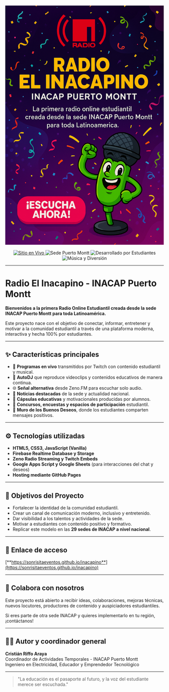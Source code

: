 <p align="center">
  <img src="imagenes/portadainacapino.png" alt="Radio El Inacapino - INACAP Puerto Montt" width="650">
</p>

<p align="center">
  <a href="https://sonrisitaeventos.github.io/inacapino" target="_blank">
    <img src="https://img.shields.io/badge/Sitio%20en%20vivo-ACTIVO-green?style=for-the-badge&logo=internet-explorer" alt="Sitio en Vivo">
  </a>
  <img src="https://img.shields.io/badge/INACAP-Sede%20Puerto%20Montt-red?style=for-the-badge&logo=google-chrome" alt="Sede Puerto Montt">
  <img src="https://img.shields.io/badge/Desarrollado%20por-Estudiantes-blueviolet?style=for-the-badge&logo=github" alt="Desarrollado por Estudiantes">
  <img src="https://img.shields.io/badge/Música%20y%20diversión-nonstop-orange?style=for-the-badge&logo=spotify" alt="Música y Diversión">
</p>

---
# Radio El Inacapino - INACAP Puerto Montt

**Bienvenidos a la primera Radio Online Estudiantil creada desde la sede INACAP Puerto Montt para toda Latinoamérica.**

Este proyecto nace con el objetivo de conectar, informar, entretener y motivar a la comunidad estudiantil a través de una plataforma moderna, interactiva y hecha 100% por estudiantes.

---

## ✨ Características principales

- 🎥 **Programas en vivo** transmitidos por Twitch con contenido estudiantil y musical.
- 🎵 **AutoDJ** que reproduce videoclips y contenidos educativos de manera continua.
- 🌐 **Señal alternativa** desde Zeno.FM para escuchar solo audio.
- 📰 **Noticias destacadas** de la sede y actualidad nacional.
- 🎡 **Cápsulas educativas** y motivacionales producidas por alumnos.
- 🌟 **Concursos, encuestas y espacios de participación** estudiantil.
- 🎨 **Muro de los Buenos Deseos**, donde los estudiantes comparten mensajes positivos.

---

## ⚙️ Tecnologías utilizadas

- **HTML5, CSS3, JavaScript (Vanilla)**
- **Firebase Realtime Database y Storage**
- **Zeno Radio Streaming y Twitch Embeds**
- **Google Apps Script y Google Sheets** (para interacciones del chat y deseos)
- **Hosting mediante GitHub Pages**

---

## 🚀 Objetivos del Proyecto

- Fortalecer la identidad de la comunidad estudiantil.
- Crear un canal de comunicación moderno, inclusivo y entretenido.
- Dar visibilidad a los talentos y actividades de la sede.
- Motivar a estudiantes con contenido positivo y formativo.
- Replicar este modelo en las **29 sedes de INACAP a nivel nacional**.

---

## 🔗 Enlace de acceso

[**https://sonrisitaeventos.github.io/inacapino**](https://sonrisitaeventos.github.io/inacapino)

---

## 🤝 Colabora con nosotros

Este proyecto está abierto a recibir ideas, colaboraciones, mejoras técnicas, nuevos locutores, productores de contenido y auspiciadores estudiantiles.

Si eres parte de otra sede INACAP y quieres implementarlo en tu región, ¡contáctanos!

---

## 👨‍🏫 Autor y coordinador general

**Cristián Riffo Araya**  
Coordinador de Actividades Temporales - INACAP Puerto Montt  
Ingeniero en Electricidad, Educador y Emprendedor Tecnológico  

---

> "La educación es el pasaporte al futuro, y la voz del estudiante merece ser escuchada."

